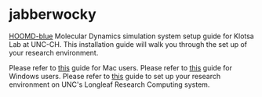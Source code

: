# jabberwocky

[HOOMD-blue](http://glotzerlab.engin.umich.edu/hoomd-blue/) Molecular Dynamics simulation system setup guide for Klotsa Lab at UNC-CH.
This installation guide will walk you through the set up of your research environment.

Please refer to [this](./install/Mac.md) guide for Mac users.
Please refer to [this](./install/Windows.md) guide for Windows users.
Please refer to [this](./install/Longleaf.md) guide to set up your research environment on UNC's Longleaf Research Computing system.
